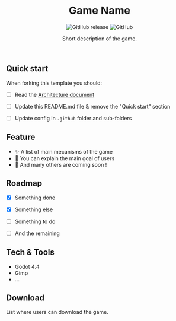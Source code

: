 <div align="center">
  <br/><br/>
  <!-- <img src="./path/to/icon.png" width="215" /> -->
  <br/><br/>
  
  # Game Name

![GitHub release](https://img.shields.io/github/v/release/{user-name}/{repository-name}?include_prereleases)
![GitHub](https://img.shields.io/github/license/{user-name}/{repository-name})

  Short description of the game.

  <br/>
  <!-- <img src="./path/to/game.gif" width="600" /> -->
</div>


## Quick start

When forking this template you should:
- [ ] Read the [Architecture document](ARCHITECTURE.md)
- [ ] Update this README.md file & remove the "Quick start" section
- [ ] Update config in `.github` folder and sub-folders


## Feature

- ✨ A list of main mecanisms of the game
- 🎁 You can explain the main goal of users
- 📝 And many others are coming soon !


## Roadmap

- [x] Something done
- [x] Something else
- [ ] Something to do
- [ ] And the remaining


## Tech & Tools

- Godot 4.4
- Gimp
- ...


## Download

List where users can download the game.
